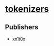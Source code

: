 # [tokenizers](https://pypi.org/project/tokenizers)



## Publishers
- [xn1t0x](https://pypi.org/user/xn1t0x)

